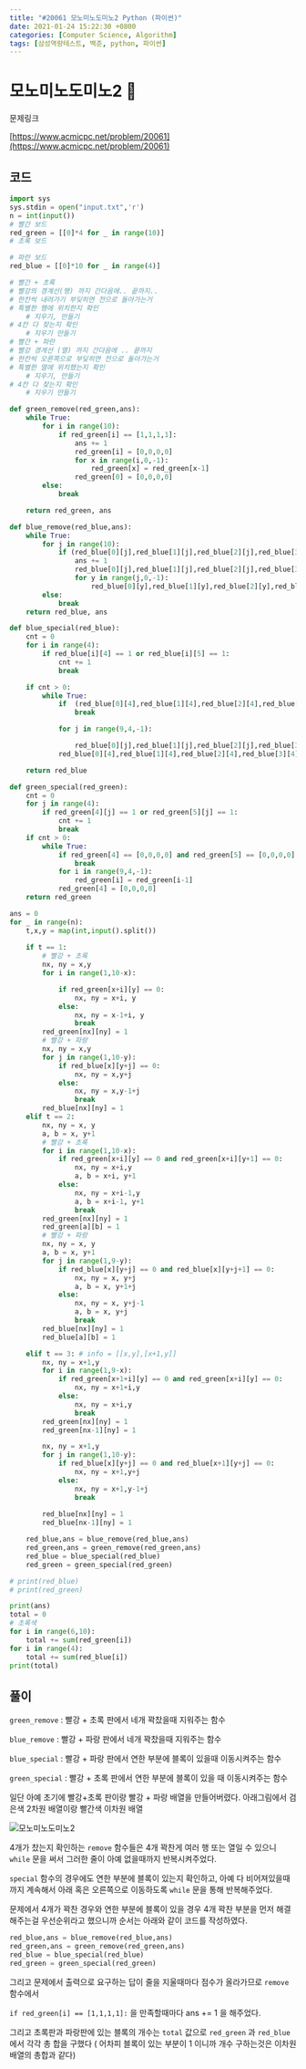 ```yaml
---
title: "#20061 모노미노도미노2 Python (파이썬)"
date: 2021-01-24 15:22:30 +0800
categories: [Computer Science, Algorithm]
tags: [삼성역량테스트, 백준, python, 파이썬]  
---
```


# 모노미노도미노2 👩

문제링크

[https://www.acmicpc.net/problem/20061](https://www.acmicpc.net/problem/20061)

## 코드

```python
import sys
sys.stdin = open("input.txt",'r')
n = int(input())
# 빨간 보드 
red_green = [[0]*4 for _ in range(10)]
# 초록 보드

# 파란 보드
red_blue = [[0]*10 for _ in range(4)]

# 빨간 + 초록 
# 빨강의 경계선(행) 까지 간다음에.. 끝까지..
# 한칸씩 내려가기 부딪히면 전으로 돌아가는거
# 특별한 행에 위치한지 확인
    # 지우기, 만들기
# 4칸 다 찾는지 확인
    # 지우기 만들기
# 빨간 + 파란 
# 빨강 경계선 (열) 까지 간다음에 .. 끝까지
# 한칸씩 오른쪽으로 부딪히면 전으로 돌아가는거
# 특별한 열에 위치했는지 확인
    # 지우기, 만들기
# 4칸 다 찾는지 확인
    # 지우기 만들기

def green_remove(red_green,ans):
    while True:
        for i in range(10):
            if red_green[i] == [1,1,1,1]:
                ans += 1
                red_green[i] = [0,0,0,0]
                for x in range(i,0,-1):
                    red_green[x] = red_green[x-1]
                red_green[0] = [0,0,0,0]
        else:
            break

    return red_green, ans

def blue_remove(red_blue,ans):
    while True:
        for j in range(10):
            if (red_blue[0][j],red_blue[1][j],red_blue[2][j],red_blue[3][j]) == (1,1,1,1):
                ans += 1
                red_blue[0][j],red_blue[1][j],red_blue[2][j],red_blue[3][j] = 0,0,0,0
                for y in range(j,0,-1):
                    red_blue[0][y],red_blue[1][y],red_blue[2][y],red_blue[3][y] = red_blue[0][y-1],red_blue[1][y-1],red_blue[2][y-1],red_blue[3][y-1]
        else:
            break
    return red_blue, ans

def blue_special(red_blue):
    cnt = 0
    for i in range(4):
        if red_blue[i][4] == 1 or red_blue[i][5] == 1:
            cnt += 1
            break

    if cnt > 0:
        while True:
            if  (red_blue[0][4],red_blue[1][4],red_blue[2][4],red_blue[3][4]) == (0,0,0,0) and (red_blue[0][5],red_blue[1][5],red_blue[2][5],red_blue[3][5]) == (0,0,0,0):
                break

            for j in range(9,4,-1):

                red_blue[0][j],red_blue[1][j],red_blue[2][j],red_blue[3][j] = red_blue[0][j-1],red_blue[1][j-1],red_blue[2][j-1],red_blue[3][j-1]
            red_blue[0][4],red_blue[1][4],red_blue[2][4],red_blue[3][4] = 0,0,0,0

    return red_blue

def green_special(red_green):
    cnt = 0
    for j in range(4):
        if red_green[4][j] == 1 or red_green[5][j] == 1:
            cnt += 1
            break
    if cnt > 0:
        while True:
            if red_green[4] == [0,0,0,0] and red_green[5] == [0,0,0,0]:
                break
            for i in range(9,4,-1):
                red_green[i] = red_green[i-1]
            red_green[4] = [0,0,0,0]
    return red_green

ans = 0
for _ in range(n):
    t,x,y = map(int,input().split())
    
    if t == 1:
        # 빨강 + 초록
        nx, ny = x,y
        for i in range(1,10-x):

            if red_green[x+i][y] == 0:
                nx, ny = x+i, y
            else:
                nx, ny = x-1+i, y
                break
        red_green[nx][ny] = 1
        # 빨강 + 파랑
        nx, ny = x,y
        for j in range(1,10-y):
            if red_blue[x][y+j] == 0:
                nx, ny = x,y+j
            else:
                nx, ny = x,y-1+j
                break
        red_blue[nx][ny] = 1
    elif t == 2:
        nx, ny = x, y
        a, b = x, y+1
        # 빨강 + 초록
        for i in range(1,10-x):
            if red_green[x+i][y] == 0 and red_green[x+i][y+1] == 0:
                nx, ny = x+i,y
                a, b = x+i, y+1
            else:
                nx, ny = x+i-1,y
                a, b = x+i-1, y+1
                break
        red_green[nx][ny] = 1
        red_green[a][b] = 1
        # 빨강 + 파랑
        nx, ny = x, y
        a, b = x, y+1
        for j in range(1,9-y):
            if red_blue[x][y+j] == 0 and red_blue[x][y+j+1] == 0:
                nx, ny = x, y+j
                a, b = x, y+1+j
            else:
                nx, ny = x, y+j-1
                a, b = x, y+j
                break
        red_blue[nx][ny] = 1
        red_blue[a][b] = 1

    elif t == 3: # info = [[x,y],[x+1,y]]
        nx, ny = x+1,y
        for i in range(1,9-x):
            if red_green[x+1+i][y] == 0 and red_green[x+i][y] == 0:
                nx, ny = x+1+i,y
            else:
                nx, ny = x+i,y
                break
        red_green[nx][ny] = 1
        red_green[nx-1][ny] = 1

        nx, ny = x+1,y
        for j in range(1,10-y):
            if red_blue[x][y+j] == 0 and red_blue[x+1][y+j] == 0:
                nx, ny = x+1,y+j
            else:
                nx, ny = x+1,y-1+j
                break
            
        red_blue[nx][ny] = 1
        red_blue[nx-1][ny] = 1

    red_blue,ans = blue_remove(red_blue,ans)
    red_green,ans = green_remove(red_green,ans)
    red_blue = blue_special(red_blue)
    red_green = green_special(red_green)

# print(red_blue)
# print(red_green)

print(ans)
total = 0
# 초록색
for i in range(6,10):
    total += sum(red_green[i])
for i in range(4):
    total += sum(red_blue[i])
print(total)
```

## 풀이

`green_remove` : 빨강 + 초록 판에서 네개 꽉찼을때 지워주는 함수

`blue_remove` : 빨강 + 파랑 판에서 네개 꽉찼을때 지워주는 함수

`blue_special` : 빨강 + 파랑 판에서 연한 부분에 블록이 있을때 이동시켜주는 함수

`green_special` : 빨강 + 초록 판에서 연한 부분에 블록이 있을 때 이동시켜주는 함수

일단 아예 초기에 빨강+초록 판이랑 빨강 + 파랑 배열을 만들어버렸다. 아래그림에서 검은색 2차원 배열이랑 빨간색 이차원 배열

![모노미노도미노2](\assets\img\모노미노도미노\모노미노도미노2.png)



4개가 찼는지 확인하는 `remove` 함수들은 4개 꽉찬게 여러 행 또는 열일 수 있으니 `while` 문을 써서 그러한 줄이 아예 없을때까지 반복시켜주었다. 

`special` 함수의 경우에도 연한 부분에 블록이 있는지 확인하고, 아예 다 비어져있을때까지 계속해서 아래 혹은 오른쪽으로 이동하도록 `while` 문을 통해 반복해주었다. 

문제에서 4개가 꽉찬 경우와 연한 부분에 블록이 있을 경우 4개 꽉찬 부분을 먼저 해결해주는걸 우선순위라고 했으니까 순서는 아래와 같이 코드를 작성하였다.

```python
red_blue,ans = blue_remove(red_blue,ans)
red_green,ans = green_remove(red_green,ans)
red_blue = blue_special(red_blue)
red_green = green_special(red_green)
```

그리고 문제에서 출력으로 요구하는 답이 줄을 지울때마다 점수가 올라가므로 `remove` 함수에서 

`if red_green[i] == [1,1,1,1]:` 을 만족할때마다 ans += 1 을 해주었다.

그리고 초록판과 파랑판에 있는 블록의 개수는 `total` 값으로 `red_green` 과 `red_blue` 에서 각각 총 합을 구했다 ( 어차피 블록이 있는 부분이 1 이니까 개수 구하는것은 이차원 배열의 총합과 같다)



